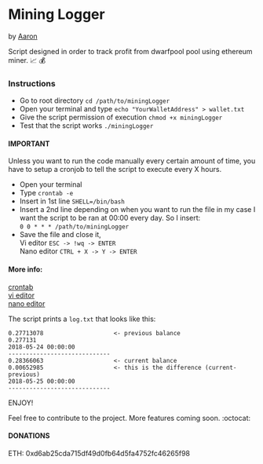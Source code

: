 # Mining Logger
by [Aaron](https://github.com/AaronGarcia97)

Script designed in order to track profit from dwarfpool pool using ethereum
miner. :chart_with_upwards_trend: :moneybag:

### Instructions
- Go to root directory `cd /path/to/miningLogger`
- Open your terminal and type `echo "YourWalletAddress" > wallet.txt`
- Give the script permission of execution `chmod +x miningLogger`
- Test that the script works `./miningLogger`

#### IMPORTANT
Unless you want to run the code manually every certain amount of time,
you have to setup a cronjob to tell the script to execute every X hours.

- Open your terminal
- Type `crontab -e`
- Insert in 1st line `SHELL=/bin/bash`
- Insert a 2nd line depending on when you want to run the file in my case I want
  the script to be ran at 00:00 every day. So I insert:
  <br>`0 0 * * * /path/to/miningLogger`
- Save the file and close it,
  <br>Vi editor `ESC -> !wq -> ENTER`
  <br>Nano editor `CTRL + X -> Y -> ENTER`

#### More info:
[crontab](https://www.debian-tutorials.com/crontab-tutorial-cron-howto)<br>
[vi editor](https://kb.iu.edu/d/adxz)<br>
[nano editor](https://wiki.gentoo.org/wiki/Nano/Basics_Guide)<br>


The script prints a `log.txt` that looks like this:

```
0.27713078                    <- previous balance
0.277131
2018-05-24 00:00:00
-----------------------------
0.28366063                    <- current balance
0.00652985                    <- this is the difference (current-previous)
2018-05-25 00:00:00
-----------------------------
```

ENJOY!

Feel free to contribute to the project. More features coming soon. :octocat:

#### DONATIONS
ETH: 0xd6ab25cda715df49d0fb64d5fa4752fc46265f98

